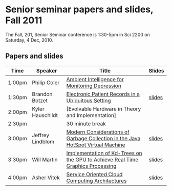 # Senior seminar papers and slides, Fall 2011

The Fall, 201, Senior Seminar conference is 1:30-5pm in Sci 2200 on Saturday, 4 Dec, 2010.

## Papers and slides

| Time | Speaker  | Title       | Slides  |
| -----|----------|-------------|---------|
| 1:00pm | Philip Coler  | [Ambient Intelligence for Monitoring Depression](Coler.pdf) |
| 1:30pm | Brandon Botzet  | [Electronic Patient Records in a Ubiquitous Setting](Botzet.pdf) | [slides](mullin-slides.pdf) |
| 2:00pm | Kyler Hauschildt   | [Evolvable Hardware in Theory and Implementation]|
| 2:30pm | | 30 minute break 
| 3:00pm | Jeffrey Lindblom | [Modern Considerations of Garbage Collection in the Java HotSpot Virtual Machine](Lindblom.pdf) | [slides](Lindblom-slides.pdf) |
| 3:30pm | Will Martin | [Implementation of Kd-Trees on the GPU to Achieve Real Time Graphics Processing](Martin.pdf) | [slides](Martin-slides.pdf) |
| 4:00pm | Asher Vitek  | [Service Oriented Cloud Computing Architectures](Vitek.pdf) | [slides](Vitek-slides.pdf) |
